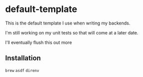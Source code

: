 # default-template

This is the default template I use when writing my backends.

I'm still working on my unit tests so that will come at a later date.

I'll eventually flush this out more

## Installation
`brew`
`asdf`
`direnv`
